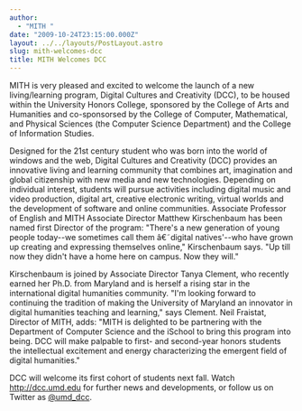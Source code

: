 ```yaml
---
author:
  - "MITH "
date: "2009-10-24T23:15:00.000Z"
layout: ../../layouts/PostLayout.astro
slug: mith-welcomes-dcc
title: MITH Welcomes DCC
---
```


MITH is very pleased and excited to welcome the launch of a new living/learning program, Digital Cultures and Creativity (DCC), to be housed within the University Honors College, sponsored by the College of Arts and Humanities and co-sponsorsed by the College of Computer, Mathematical, and Physical Sciences (the Computer Science Department) and the College of Information Studies.

Designed for the 21st century student who was born into the world of windows and the web, Digital Cultures and Creativity (DCC) provides an innovative living and learning community that combines art, imagination and global citizenship with new media and new technologies. Depending on individual interest, students will pursue activities including digital music and video production, digital art, creative electronic writing, virtual worlds and the development of software and online communities. Associate Professor of English and MITH Associate Director Matthew Kirschenbaum has been named first Director of the program: "There's a new generation of young people today--we sometimes call them â€˜digital natives'--who have grown up creating and expressing themselves online," Kirschenbaum says. "Up till now they didn't have a home here on campus. Now they will."

Kirschenbaum is joined by Associate Director Tanya Clement, who recently earned her Ph.D. from Maryland and is herself a rising star in the international digital humanities community. "I'm looking forward to continuing the tradition of making the University of Maryland an innovator in digital humanities teaching and learning," says Clement. Neil Fraistat, Director of MITH, adds: "MITH is delighted to be partnering with the Department of Computer Science and the iSchool to bring this program into being. DCC will make palpable to first- and second-year honors students the intellectual excitement and energy characterizing the emergent field of digital humanities."

DCC will welcome its first cohort of students next fall. Watch <http://dcc.umd.edu> for further news and developments, or follow us on Twitter as [@umd_dcc](http://twitter.com/umd_dcc).
